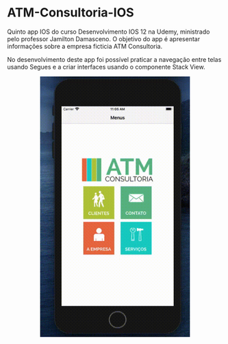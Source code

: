 # ATM-Consultoria-IOS
Quinto app IOS do curso Desenvolvimento IOS 12 na Udemy, ministrado pelo professor Jamilton Damasceno. O objetivo do app é apresentar informações sobre a empresa ficticia ATM Consultoria.

No desenvolvimento deste app foi possível praticar a navegação entre telas usando Segues e a criar interfaces usando o componente Stack View.

<p align="center">
  <img src="https://github.com/Gilbert097/ATM-Consultoria-IOS/blob/main/atm-consultoria-video.gif?raw=true" width="350" title="Imagem App">
</p>
